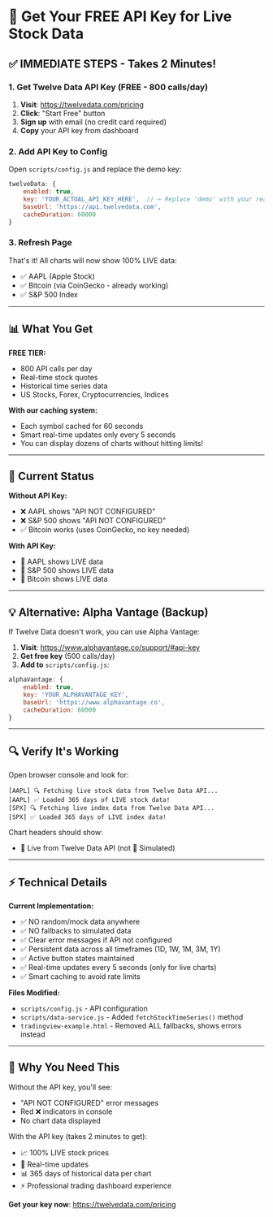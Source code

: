 # 🔑 Get Your FREE API Key for Live Stock Data

## ✅ IMMEDIATE STEPS - Takes 2 Minutes!

### 1. Get Twelve Data API Key (FREE - 800 calls/day)

1. **Visit**: https://twelvedata.com/pricing
2. **Click**: "Start Free" button
3. **Sign up** with email (no credit card required)
4. **Copy** your API key from dashboard

### 2. Add API Key to Config

Open `scripts/config.js` and replace the demo key:

```javascript
twelveData: {
    enabled: true,
    key: 'YOUR_ACTUAL_API_KEY_HERE',  // ← Replace 'demo' with your real key
    baseUrl: 'https://api.twelvedata.com',
    cacheDuration: 60000
}
```

### 3. Refresh Page

That's it! All charts will now show 100% LIVE data:
- ✅ AAPL (Apple Stock)
- ✅ Bitcoin (via CoinGecko - already working)
- ✅ S&P 500 Index

---

## 📊 What You Get

**FREE TIER:**
- 800 API calls per day
- Real-time stock quotes
- Historical time series data
- US Stocks, Forex, Cryptocurrencies, Indices

**With our caching system:**
- Each symbol cached for 60 seconds
- Smart real-time updates only every 5 seconds
- You can display dozens of charts without hitting limits!

---

## 🚨 Current Status

**Without API Key:**
- ❌ AAPL shows "API NOT CONFIGURED"
- ❌ S&P 500 shows "API NOT CONFIGURED"
- ✅ Bitcoin works (uses CoinGecko, no key needed)

**With API Key:**
- 🔴 AAPL shows LIVE data
- 🔴 S&P 500 shows LIVE data
- 🔴 Bitcoin shows LIVE data

---

## 💡 Alternative: Alpha Vantage (Backup)

If Twelve Data doesn't work, you can use Alpha Vantage:

1. **Visit**: https://www.alphavantage.co/support/#api-key
2. **Get free key** (500 calls/day)
3. **Add to** `scripts/config.js`:

```javascript
alphaVantage: {
    enabled: true,
    key: 'YOUR_ALPHAVANTAGE_KEY',
    baseUrl: 'https://www.alphavantage.co',
    cacheDuration: 60000
}
```

---

## 🔍 Verify It's Working

Open browser console and look for:
```
[AAPL] 🔍 Fetching live stock data from Twelve Data API...
[AAPL] ✅ Loaded 365 days of LIVE stock data!
[SPX] 🔍 Fetching live index data from Twelve Data API...
[SPX] ✅ Loaded 365 days of LIVE index data!
```

Chart headers should show:
- 🔴 Live from Twelve Data API (not 🔵 Simulated)

---

## ⚡ Technical Details

**Current Implementation:**
- ✅ NO random/mock data anywhere
- ✅ NO fallbacks to simulated data
- ✅ Clear error messages if API not configured
- ✅ Persistent data across all timeframes (1D, 1W, 1M, 3M, 1Y)
- ✅ Active button states maintained
- ✅ Real-time updates every 5 seconds (only for live charts)
- ✅ Smart caching to avoid rate limits

**Files Modified:**
- `scripts/config.js` - API configuration
- `scripts/data-service.js` - Added `fetchStockTimeSeries()` method
- `tradingview-example.html` - Removed ALL fallbacks, shows errors instead

---

## 🎯 Why You Need This

Without the API key, you'll see:
- "API NOT CONFIGURED" error messages
- Red ❌ indicators in console
- No chart data displayed

With the API key (takes 2 minutes to get):
- 📈 100% LIVE stock prices
- 🔴 Real-time updates
- 📊 365 days of historical data per chart
- ⚡ Professional trading dashboard experience

**Get your key now**: https://twelvedata.com/pricing
